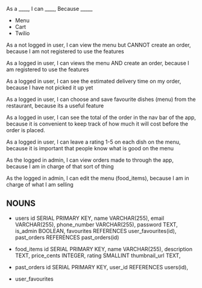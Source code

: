 As a ____, I can ____, Because _____

* Menu
* Cart
* Twilio

As a not logged in user, I can view the menu but CANNOT create an order, because I am not registered to use the features

As a logged in user, I can views the menu AND create an order, because I am registered to use the features

As a logged in user, I can see the estimated delivery time on my order, because I have not picked it up yet

As a logged in user, I can choose and save favourite dishes (menu) from the restaurant, because its a useful feature

As a logged in user, I can see the total of the order in the nav bar of the app, because it is convenient to keep track of how much it will cost before the order is placed.

As a logged in user, I can leave a rating 1-5 on each dish on the menu, because it is important that people know what is good on the menu

As the logged in admin, I can view orders made to through the app, because I am in charge of that sort of thing

As the logged in admin, I can edit the menu (food_items), because I am in charge of what I am selling

## NOUNS

- users
    id SERIAL PRIMARY KEY,
    name VARCHAR(255),
    email VARCHAR(255),
    phone_number VARCHAR(255),
    password TEXT,
    is_admin BOOLEAN,
    favourites REFERENCES user_favourites(id),
    past_orders REFERENCES past_orders(id)
- food_items
    id SERIAL PRIMARY KEY,
    name VARCHAR(255), 
    description TEXT,
    price_cents INTEGER,
    rating SMALLINT
    thumbnail_url TEXT,
- past_orders
    id SERIAL PRIMARY KEY,
    user_id REFERENCES users(id),
    
- user_favourites
